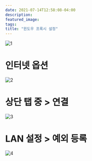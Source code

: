 ```yaml
---
date: 2021-07-14T12:58:08-04:00
description: 
featured_image: 
tags: 
title: "윈도우 프록시 설정"
---
```


![1](https://github.com/user-attachments/assets/f942b3e6-072c-4853-9a0c-347930aaf376)

# 인터넷 옵션
![2](https://github.com/user-attachments/assets/a1952f46-7dea-44e2-82ce-f47a0c420487)

# 상단 탭 중 > 연결
![3](https://github.com/user-attachments/assets/841df73f-614e-4934-b650-337525fd7090)

# LAN 설정 > 예외 등록
![4](https://github.com/user-attachments/assets/94389b84-5fad-4579-8c11-23d8c5bff4fd)
